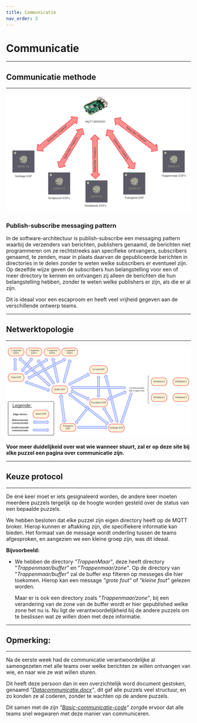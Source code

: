 ```yaml
---
title: Communicatie
nav_order: 3
---
```


# Communicatie

---
## Communicatie methode
---

![](MQTT_broker.svg)

### Publish-subscribe messaging pattern
In de software-architectuur is publish-subscribe een  messaging pattern waarbij de verzenders van berichten, publishers genaamd, de berichten niet programmeren om ze rechtstreeks aan specifieke ontvangers, subscribers genaamd, te zenden, maar in plaats daarvan de gepubliceerde berichten in directories in te delen zonder te weten welke subscribers er eventueel zijn. Op dezelfde wijze geven de subscribers hun belangstelling voor een of meer directory te kennen en ontvangen zij alleen de berichten die hun belangstelling hebben, zonder te weten welke publishers er zijn, als die er al zijn.

Dit is ideaal voor een escaproom en heeft veel vrijheid gegeven aan de verschillende ontwerp teams.

---
## Netwerktopologie
---

![](Netwerktopologie_escaperoom.svg)

**Voor meer duidelijkeid over wat wie wanneer stuurt, zal er op deze site bij elke puzzel een pagina over communicatie zijn.**

---
## Keuze protocol
---

De éné keer moet er iets gesignaleerd worden, de andere keer moeten meerdere puzzels tergelijk op de hoogte worden gesteld over de status van een bepaalde puzzels.

We hebben besloten dat elke puzzel zijn eigen directory heeft op de MQTT broker. Hierop kunnen er aftakking zijn, die specifiekere informatie kan bieden. Het formaat van de message wordt onderling tussen de teams afgesproken, en aangezien we een kleine groep zijn, was dit ideaal.

**Bijvoorbeeld:**
* We hebben de directory *"TrappenMaar"*, deze heeft directory "*Trappenmaar/buffer"* en "*Trappenmaar/zone"*. Op de directory van "*Trappenmaar/buffer"* zal de buffer esp filteren op messeges die hier toekomen. Hierop kan een message *"grote fout"* of *"kleine fout"* gelezen worden.  

    Maar er is ook een directory zoals "*Trappenmaar/zone"*, bij een verandering van de zone van de buffer wordt er hier gepublished welke zone het nu is. Nu ligt de verantwoordelijkheid bij de andere puzzels om te beslissen wat ze willen doen met deze informatie.


---
## Opmerking:
--- 
Na de eerste week had de communicatie verantwoordelijke al samengezeten met alle teams over welke berichten ze willen ontvangen van wie, en naar wie ze wat willen sturen. 

Dit heeft deze persoon dan in een overzichtelijk word document gestoken, genaamd *"[Datacommunicatie.docx](https://github.com/PLAN-IT-B/BachelorProefCommunicatieEnEinde/blob/main/Documentatie%20communicatie/Datacommunicatie.docx)"*, dit gaf alle puzzels veel structuur, en zo konden ze al coderen, zonder te wachten op de andere puzzels. 

Dit samen met de zijn *"[Basic-communicatie-code](https://github.com/PLAN-IT-B/BachelorProefCommunicatieEnEinde/tree/main/Documentatie%20communicatie/Basic-communicatie-code)"* zorgde ervoor dat alle teams snel wegwaren met deze manier van communiceren.